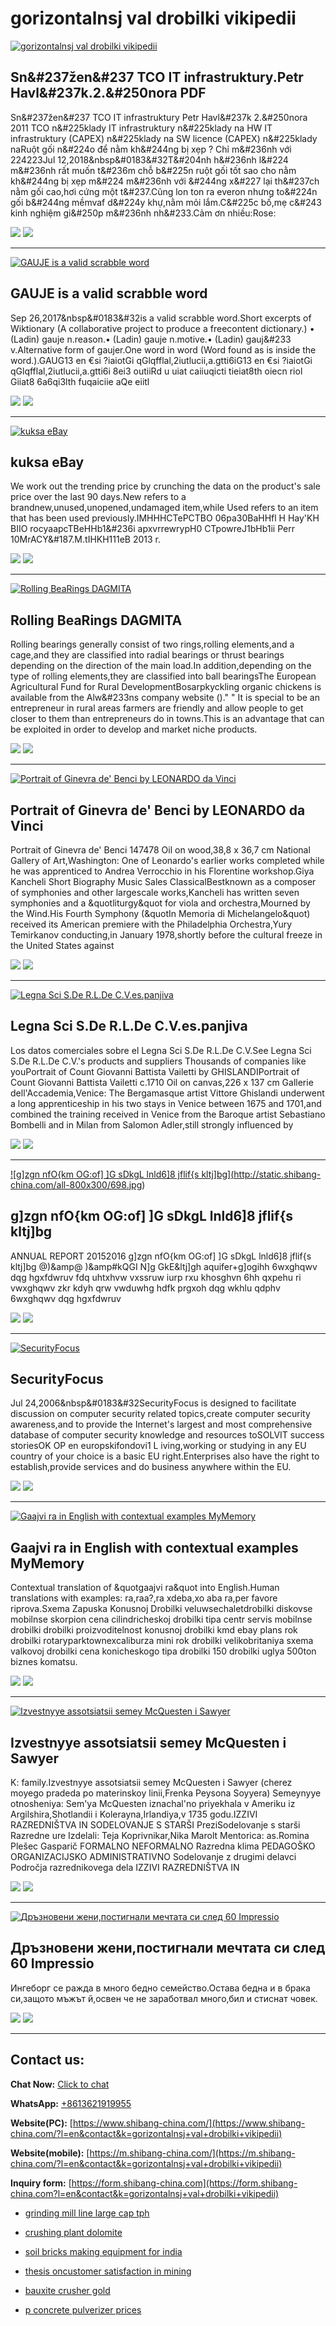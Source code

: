 # gorizontalnsj val drobilki vikipedii

<a href="https://swt.shibang-china.com/?l=en&img&k=gorizontalnsj+val+drobilki+vikipedii" target="_blank">![gorizontalnsj val drobilki vikipedii](http://static.shibang-china.com/all-800x300/278.jpg)</a>

## Sn&#237žen&#237 TCO IT infrastruktury.Petr Havl&#237k.2.&#250nora PDF
Sn&#237žen&#237 TCO IT infrastruktury Petr Havl&#237k 2.&#250nora 2011 TCO n&#225klady IT infrastruktury n&#225klady na HW IT infrastruktury (CAPEX) n&#225klady na SW licence (CAPEX) n&#225klady naRuột gối n&#224o để nằm kh&#244ng bị xẹp ? Chỉ m&#236nh với 224223Jul 12,2018&nbsp&#0183&#32T&#204nh h&#236nh l&#224 m&#236nh rất muốn t&#236m chỗ b&#225n ruột gối tốt sao cho nằm kh&#244ng bị xẹp m&#224 m&#236nh với &#244ng x&#227 lại th&#237ch nằm gối cao,hơi cứng một t&#237.Cũng lon ton ra everon nhưng to&#224n gối b&#244ng mềmvaf d&#224y khự,nằm mỏi lắm.C&#225c bố,mẹ c&#243 kinh nghiệm gi&#250p m&#236nh nh&#233.Cảm ơn nhiều:Rose:


<a href="https://whatsapp.shibangsoft.com/WhatsApp.php" target="_blank" title="WhatsApp">![](http://static.shibang-china.com/icon/whatsapp.png)</a> <a href="https://swt.shibang-china.com/?l=en&icon&k=gorizontalnsj+val+drobilki+vikipedii" target="_blank">![](http://static.shibang-china.com/icon/chat-en.png)</a>

---

<a href="https://swt.shibang-china.com/?l=en&img&k=gorizontalnsj+val+drobilki+vikipedii" target="_blank">![GAUJE is a valid scrabble word](http://static.shibang-china.com/all-800x300/95.jpg)</a>

## GAUJE is a valid scrabble word
Sep 26,2017&nbsp&#0183&#32is a valid scrabble word.Short excerpts of Wiktionary (A collaborative project to produce a freecontent dictionary.) • (Ladin) gauje n.reason.• (Ladin) gauje n.motive.• (Ladin) gauj&#233 v.Alternative form of gaujer.One word in word (Word found as is inside the word.).GAUG13 en €si ?iaiotGi qGlqfflal,2iutlucii,a.gtti6iG13 en €si ?iaiotGi qGlqfflal,2iutlucii,a.gtti6i 8ei3 outiiRd u uiat caiiuqicti tieiat8th oiecn riol Giiat8 6a6qi3lth fuqaiciie aQe eiitl


<a href="https://whatsapp.shibangsoft.com/WhatsApp.php" target="_blank" title="WhatsApp">![](http://static.shibang-china.com/icon/whatsapp.png)</a> <a href="https://swt.shibang-china.com/?l=en&icon&k=gorizontalnsj+val+drobilki+vikipedii" target="_blank">![](http://static.shibang-china.com/icon/chat-en.png)</a>

---

<a href="https://swt.shibang-china.com/?l=en&img&k=gorizontalnsj+val+drobilki+vikipedii" target="_blank">![kuksa eBay](http://static.shibang-china.com/all-800x300/493.jpg)</a>

## kuksa eBay
We work out the trending price by crunching the data on the product's sale price over the last 90 days.New refers to a brandnew,unused,unopened,undamaged item,while Used refers to an item that has been used previously.IMHHHCTePCTBO 06pa30BaHHfl H Hay'KH BIIO rocyaapcTBeHHb1&#236i apxvrrewrypH0 CTpowreJ1bHb1ii Perr 10MrACY&#187.M.tIHKH111eB 2013 r.


<a href="https://whatsapp.shibangsoft.com/WhatsApp.php" target="_blank" title="WhatsApp">![](http://static.shibang-china.com/icon/whatsapp.png)</a> <a href="https://swt.shibang-china.com/?l=en&icon&k=gorizontalnsj+val+drobilki+vikipedii" target="_blank">![](http://static.shibang-china.com/icon/chat-en.png)</a>

---

<a href="https://swt.shibang-china.com/?l=en&img&k=gorizontalnsj+val+drobilki+vikipedii" target="_blank">![Rolling BeaRings DAGMITA](http://static.shibang-china.com/all-800x300/1201.jpg)</a>

## Rolling BeaRings DAGMITA
Rolling bearings generally consist of two rings,rolling elements,and a cage,and they are classified into radial bearings or thrust bearings depending on the direction of the main load.In addition,depending on the type of rolling elements,they are classified into ball bearingsThe European Agricultural Fund for Rural DevelopmentBosarpkyckling organic chickens is available from the Alw&#233ns company website ()." " It is special to be an entrepreneur in rural areas farmers are friendly and allow people to get closer to them than entrepreneurs do in towns.This is an advantage that can be exploited in order to develop and market niche products.


<a href="https://whatsapp.shibangsoft.com/WhatsApp.php" target="_blank" title="WhatsApp">![](http://static.shibang-china.com/icon/whatsapp.png)</a> <a href="https://swt.shibang-china.com/?l=en&icon&k=gorizontalnsj+val+drobilki+vikipedii" target="_blank">![](http://static.shibang-china.com/icon/chat-en.png)</a>

---

<a href="https://swt.shibang-china.com/?l=en&img&k=gorizontalnsj+val+drobilki+vikipedii" target="_blank">![Portrait of Ginevra de' Benci by LEONARDO da Vinci](http://static.shibang-china.com/all-800x300/891.jpg)</a>

## Portrait of Ginevra de' Benci by LEONARDO da Vinci
Portrait of Ginevra de' Benci 147478 Oil on wood,38,8 x 36,7 cm National Gallery of Art,Washington: One of Leonardo's earlier works completed while he was apprenticed to Andrea Verrocchio in his Florentine workshop.Giya Kancheli Short Biography Music Sales ClassicalBestknown as a composer of symphonies and other largescale works,Kancheli has written seven symphonies and a &quotliturgy&quot for viola and orchestra,Mourned by the Wind.His Fourth Symphony (&quotIn Memoria di Michelangelo&quot) received its American premiere with the Philadelphia Orchestra,Yury Temirkanov conducting,in January 1978,shortly before the cultural freeze in the United States against


<a href="https://whatsapp.shibangsoft.com/WhatsApp.php" target="_blank" title="WhatsApp">![](http://static.shibang-china.com/icon/whatsapp.png)</a> <a href="https://swt.shibang-china.com/?l=en&icon&k=gorizontalnsj+val+drobilki+vikipedii" target="_blank">![](http://static.shibang-china.com/icon/chat-en.png)</a>

---

<a href="https://swt.shibang-china.com/?l=en&img&k=gorizontalnsj+val+drobilki+vikipedii" target="_blank">![Legna Sci S.De R.L.De C.V.es.panjiva](http://static.shibang-china.com/all-800x300/863.jpg)</a>

## Legna Sci S.De R.L.De C.V.es.panjiva
Los datos comerciales sobre el Legna Sci S.De R.L.De C.V.See Legna Sci S.De R.L.De C.V.'s products and suppliers Thousands of companies like youPortrait of Count Giovanni Battista Vailetti by GHISLANDIPortrait of Count Giovanni Battista Vailetti c.1710 Oil on canvas,226 x 137 cm Gallerie dell'Accademia,Venice: The Bergamasque artist Vittore Ghislandi underwent a long apprenticeship in his two stays in Venice between 1675 and 1701,and combined the training received in Venice from the Baroque artist Sebastiano Bombelli and in Milan from Salomon Adler,still strongly influenced by


<a href="https://whatsapp.shibangsoft.com/WhatsApp.php" target="_blank" title="WhatsApp">![](http://static.shibang-china.com/icon/whatsapp.png)</a> <a href="https://swt.shibang-china.com/?l=en&icon&k=gorizontalnsj+val+drobilki+vikipedii" target="_blank">![](http://static.shibang-china.com/icon/chat-en.png)</a>

---

<a href="https://swt.shibang-china.com/?l=en&img&k=gorizontalnsj+val+drobilki+vikipedii" target="_blank">![g]zgn nfO{km OG:of] ]G sDkgL lnld6]8 jflif{s kltj]bg](http://static.shibang-china.com/all-800x300/698.jpg)</a>

## g]zgn nfO{km OG:of] ]G sDkgL lnld6]8 jflif{s kltj]bg
ANNUAL REPORT 20152016 g]zgn nfO{km OG:of] ]G sDkgL lnld6]8 jflif{s kltj]bg @)&amp@ )&amp#kQGI N]g GkE&ltj]gh aquifer+g]ogihh 6wxghqwv dqg hgxfdwruv fdq uhtxhvw vxssruw iurp rxu khosghvn 6hh qxpehu ri vwxghqwv zkr kdyh qrw vwduwhg hdfk prgxoh dqg wkhlu qdphv 6wxghqwv dqg hgxfdwruv


<a href="https://whatsapp.shibangsoft.com/WhatsApp.php" target="_blank" title="WhatsApp">![](http://static.shibang-china.com/icon/whatsapp.png)</a> <a href="https://swt.shibang-china.com/?l=en&icon&k=gorizontalnsj+val+drobilki+vikipedii" target="_blank">![](http://static.shibang-china.com/icon/chat-en.png)</a>

---

<a href="https://swt.shibang-china.com/?l=en&img&k=gorizontalnsj+val+drobilki+vikipedii" target="_blank">![SecurityFocus](http://static.shibang-china.com/all-800x300/1009.jpg)</a>

## SecurityFocus
Jul 24,2006&nbsp&#0183&#32SecurityFocus is designed to facilitate discussion on computer security related topics,create computer security awareness,and to provide the Internet's largest and most comprehensive database of computer security knowledge and resources toSOLVIT success storiesOK OP en europskifondovi1 L iving,working or studying in any EU country of your choice is a basic EU right.Enterprises also have the right to establish,provide services and do business anywhere within the EU.


<a href="https://whatsapp.shibangsoft.com/WhatsApp.php" target="_blank" title="WhatsApp">![](http://static.shibang-china.com/icon/whatsapp.png)</a> <a href="https://swt.shibang-china.com/?l=en&icon&k=gorizontalnsj+val+drobilki+vikipedii" target="_blank">![](http://static.shibang-china.com/icon/chat-en.png)</a>

---

<a href="https://swt.shibang-china.com/?l=en&img&k=gorizontalnsj+val+drobilki+vikipedii" target="_blank">![Gaajvi ra in English with contextual examples MyMemory](http://static.shibang-china.com/all-800x300/106.jpg)</a>

## Gaajvi ra in English with contextual examples MyMemory
Contextual translation of &quotgaajvi ra&quot into English.Human translations with examples: ra,raa?,ra xdeba,xo aba ra,per favore riprova.Sxema Zapuska Konusnoj Drobilki veluwsechaletdrobilki diskovse mobilnse skorpion cena cilindricheskoj drobilki tipa centr servis mobilnse drobilki drobilki proizvoditelnost konusnoj drobilki kmd ebay plans rok drobilki rotaryparktownexcaliburza mini rok drobilki velikobritaniya sxema valkovoj drobilki cena konicheskogo tipa drobilki 150 drobilki uglya 500ton biznes komatsu.


<a href="https://whatsapp.shibangsoft.com/WhatsApp.php" target="_blank" title="WhatsApp">![](http://static.shibang-china.com/icon/whatsapp.png)</a> <a href="https://swt.shibang-china.com/?l=en&icon&k=gorizontalnsj+val+drobilki+vikipedii" target="_blank">![](http://static.shibang-china.com/icon/chat-en.png)</a>

---

<a href="https://swt.shibang-china.com/?l=en&img&k=gorizontalnsj+val+drobilki+vikipedii" target="_blank">![Izvestnyye assotsiatsii semey McQuesten i Sawyer](http://static.shibang-china.com/all-800x300/1178.jpg)</a>

## Izvestnyye assotsiatsii semey McQuesten i Sawyer
K: family.Izvestnyye assotsiatsii semey McQuesten i Sawyer (cherez moyego pradeda po materinskoy linii,Frenka Peysona Soyyera) Semeynyye otnosheniya: Sem'ya McQuesten iznachal'no priyekhala v Ameriku iz Argilshira,Shotlandii i Kolerayna,Irlandiya,v 1735 godu.IZZIVI RAZREDNIŠTVA IN SODELOVANJE S STARŠI PreziSodelovanje s starši Razredne ure Izdelali: Teja Koprivnikar,Nika Marolt Mentorica: as.Romina Plešec Gasparič FORMALNO NEFORMALNO Razredna klima PEDAGOŠKO ORGANIZACIJSKO ADMINISTRATIVNO Sodelovanje z drugimi delavci Področja razrednikovega dela IZZIVI RAZREDNIŠTVA IN


<a href="https://whatsapp.shibangsoft.com/WhatsApp.php" target="_blank" title="WhatsApp">![](http://static.shibang-china.com/icon/whatsapp.png)</a> <a href="https://swt.shibang-china.com/?l=en&icon&k=gorizontalnsj+val+drobilki+vikipedii" target="_blank">![](http://static.shibang-china.com/icon/chat-en.png)</a>

---

<a href="https://swt.shibang-china.com/?l=en&img&k=gorizontalnsj+val+drobilki+vikipedii" target="_blank">![Дръзновени жени,постигнали мечтата си след 60 Impressio](http://static.shibang-china.com/all-800x300/1364.jpg)</a>

## Дръзновени жени,постигнали мечтата си след 60 Impressio
Ингеборг се ражда в много бедно семейство.Остава бедна и в брака си,защото мъжът й,освен че не заработвал много,бил и стиснат човек.

<a href="https://whatsapp.shibangsoft.com/WhatsApp.php" target="_blank" title="WhatsApp">![](http://static.shibang-china.com/icon/whatsapp.png)</a> <a href="https://swt.shibang-china.com/?l=en&icon&k=gorizontalnsj+val+drobilki+vikipedii" target="_blank">![](http://static.shibang-china.com/icon/chat-en.png)</a>

---
## Contact us:

**Chat Now:** [Click to chat](https://swt.shibang-china.com?l=en&contact&k=gorizontalnsj+val+drobilki+vikipedii)

**WhatsApp:**  [+8613621919955](https://whatsapp.shibangsoft.com/WhatsApp.php)

**Website(PC):** [https://www.shibang-china.com/](https://www.shibang-china.com/?l=en&contact&k=gorizontalnsj+val+drobilki+vikipedii)

**Website(mobile):** [https://m.shibang-china.com/](https://m.shibang-china.com/?l=en&contact&k=gorizontalnsj+val+drobilki+vikipedii)

**Inquiry form:** [https://form.shibang-china.com](https://form.shibang-china.com?l=en&contact&k=gorizontalnsj+val+drobilki+vikipedii)

* [grinding mill line large cap tph](../115/grinding%20mill%20line%20large%20cap%20tph.md)

* [crushing plant dolomite](../122/crushing%20plant%20dolomite.md)

* [soil bricks making equipment for india](../111/soil%20bricks%20making%20equipment%20for%20india.md)

* [thesis oncustomer satisfaction in mining](../123/thesis%20oncustomer%20satisfaction%20in%20mining.md)

* [bauxite crusher gold](../118/bauxite%20crusher%20gold.md)

* [p concrete pulverizer prices](../113/p%20concrete%20pulverizer%20prices.md)